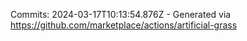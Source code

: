 Commits: 2024-03-17T10:13:54.876Z - Generated via https://github.com/marketplace/actions/artificial-grass
<br>
